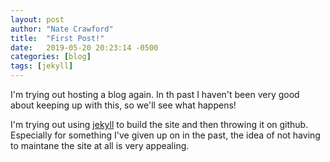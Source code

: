 ```yaml
---
layout: post
author: "Nate Crawford"
title:  "First Post!"
date:   2019-05-20 20:23:14 -0500
categories: [blog]
tags: [jekyll]
---
```

I'm trying out hosting a blog again. In th past I haven't been very good about keeping up with this, so we'll see what happens!

I'm trying out using [jekyll](https://jekyllrb.com/) to build the site and then throwing it on github. Especially for something I've given up on in the past, the idea of not having to maintane the site at all is very appealing. 